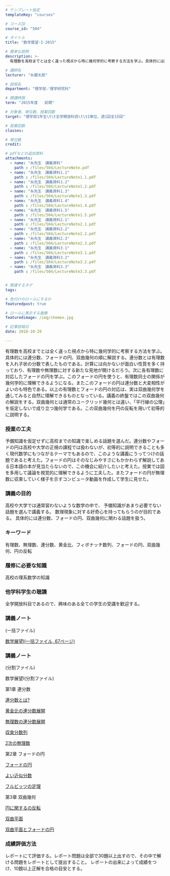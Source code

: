 ```yaml
---
# テンプレート指定
templateKey: "courses"

# コースID
course_id: "504"

# タイトル
title: "数学展望-I-2015"

# 簡単な説明
description: >-
  有理数を高校までとは全く違った視点から特に幾何学的に考察する方法を学ぶ。具体的には連分数、フォードの円、双曲幾何の順に解説する。連分数とは有理数を入れ子状の分数で表したものである。計算には向かないが面...

# 講師名
lecturer: "糸健太郎"

# 部局名
department: "理学部／理学研究科"

# 開講時限
term: "2015年度	前期"

# 対象者、単位数、授業回数
target: "理学部1年生\t\t全学開放科目\t\t2単位、週1回全15回"

# 授業回数
classes: 

# 単位数
credit: 

# pdfなどの追加資料
attachments: 
  - name: "糸先生　講義資料" 
    path : /files/504/LectureNote.pdf
  - name: "糸先生　講義資料1.1" 
    path : /files/504/LectureNote1.1.pdf
  - name: "糸先生　講義資料1.2" 
    path : /files/504/LectureNote1.2.pdf
  - name: "糸先生　講義資料1.3" 
    path : /files/504/LectureNote1.3.pdf
  - name: "糸先生　講義資料1.4" 
    path : /files/504/LectureNote1.4.pdf
  - name: "糸先生　講義資料1.5" 
    path : /files/504/LectureNote1.5.pdf
  - name: "糸先生　講義資料2.1" 
    path : /files/504/LectureNote2.1.pdf
  - name: "糸先生　講義資料2.2" 
    path : /files/504/LectureNote2.2.pdf
  - name: "糸先生　講義資料2.3" 
    path : /files/504/LectureNote2.3.pdf
  - name: "糸先生　講義資料3.1" 
    path : /files/504/LectureNote3.1.pdf
  - name: "糸先生　講義資料3.2" 
    path : /files/504/LectureNote3.2.pdf
  - name: "糸先生　講義資料3.3" 
    path : /files/504/LectureNote3.3.pdf


# 関連するタグ
tags:

# 色付けのロールにするか
featuredpost: true

# ロールに表示する画像
featuredimage: /img/chemex.jpg

# 記事投稿日
date: 2018-10-29

---
```

有理数を高校までとは全く違った視点から特に幾何学的に考察する方法を学ぶ。具体的には連分数、フォードの円、双曲幾何の順に解説する。連分数とは有理数を入れ子状の分数で表したものである。計算には向かないが面白い性質を多く持っており、有理数や無理数に対する新たな見地が開けるだろう。次に各有理数に対応したフォードの円を学ぶ。このフォードの円を使うと、有理数同士の関係が幾何学的に理解できるようになる。またこのフォードの円は連分数と大変相性がよいのも特色である。以上の有理数とフォードの円の対応は、実は双曲幾何学を通してみると自然に理解できるものとなっている。講義の終盤ではこの双曲幾何の解説をする。双曲幾何とは通常のユークリッド幾何とは違い、「平行線の公理」を仮定しないで成り立つ幾何学である。この双曲幾何を円の反転を用いて初等的に説明する。
### 授業の工夫

予備知識を仮定せずに高校までの知識で楽しめる話題を選んだ。連分数やフォードの円は高校や大学の正規の課程では扱わないが、初等的に説明できることも多く現代数学にもつながるテーマでもあるので、このような講義にうってつけの話題であると考えた。フォードの円はそのなじみやすさにもかかわらず解説してある日本語の本が見当たらないので、この機会に紹介したいと考えた。授業では図を多用して議論を視覚的に理解できるように工夫した。またフォードの円が無理数に収束していく様子を示すコンピュータ動画を作成して学生に見せた。

### 講義の目的

高校や大学では通常習わないような数学の中で、 予備知識があまり必要でない話題を選んで講義する。 数理現象に対する好奇心を持ってもらうのが目的である。 具体的には連分数、フォードの円、双曲幾何に関わる話題を扱う。 

### キーワード

有理数、無理数、連分数、黄金比、フィボナッチ数列、フォードの円、双曲幾何、円の反転

### 履修に必要な知識

高校の理系数学の知識

### 他学科学生の聴講

全学開放科目であるので、興味のある全ての学生の受講を歓迎する。

### 講義ノート  
(一括ファイル)


[数学展望Ⅰ(一括ファイル, 67ページ)](/files/504/LectureNote.pdf) 

### 講義ノート  
(分割ファイル)

数学展望Ⅰ(分割ファイル)

第1章 連分数


[連分数とは?](/files/504/LectureNote1.1.pdf) 


[黄金比の連分数展開](/files/504/LectureNote1.2.pdf) 


[無理数の連分数展開](/files/504/LectureNote1.3.pdf) 


[収束分数列](/files/504/LectureNote1.4.pdf) 


[2次の無理数](/files/504/LectureNote1.5.pdf) 

第2章 フォードの円


[フォードの円](/files/504/LectureNote2.1.pdf) 


[よい近似分数](/files/504/LectureNote2.2.pdf) 


[フルビッツの定理](/files/504/LectureNote2.3.pdf) 

第3章 双曲幾何


[円に関するの反転](/files/504/LectureNote3.1.pdf) 


[双曲平面](/files/504/LectureNote3.2.pdf) 


[双曲平面とフォードの円](/files/504/LectureNote3.3.pdf) 

### 成績評価方法

レポートにて評価する。レポート問題は全部で30題以上出すので、その中で解ける問題をレポートとして提出すること。 レポートの出来によって成績をつけ、10題以上正解を合格の目安とする。
